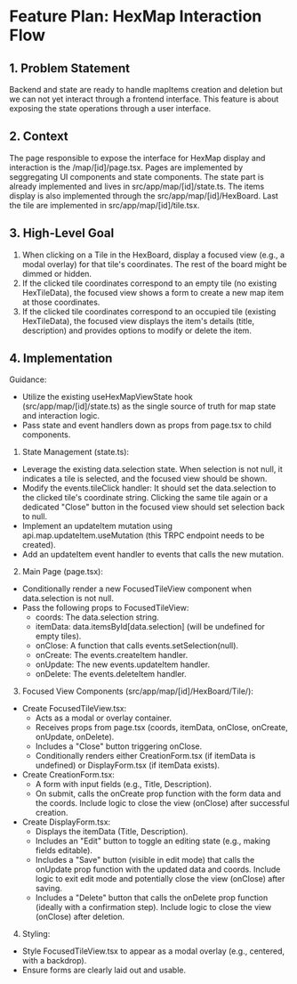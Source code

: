 # Feature Plan: HexMap Interaction Flow

## 1. Problem Statement

Backend and state are ready to handle mapItems creation and deletion but we can not yet interact through a frontend interface. This feature is about exposing the state operations through a user interface.

## 2. Context

The page responsible to expose the interface for HexMap display and interaction is the /map/[id]/page.tsx. Pages are implemented by seggregating UI components and state components. The state part is already implemented and lives in src/app/map/[id]/state.ts. The items display is also implemented through the src/app/map/[id]/HexBoard. Last the tile are implemented in src/app/map/[id]/tile.tsx.

## 3. High-Level Goal

1. When clicking on a Tile in the HexBoard, display a focused view (e.g., a modal overlay) for that tile's coordinates. The rest of the board might be dimmed or hidden.
2. If the clicked tile coordinates correspond to an empty tile (no existing HexTileData), the focused view shows a form to create a new map item at those coordinates.
3. If the clicked tile coordinates correspond to an occupied tile (existing HexTileData), the focused view displays the item's details (title, description) and provides options to modify or delete the item.

## 4. Implementation

Guidance:

- Utilize the existing useHexMapViewState hook (src/app/map/[id]/state.ts) as the single source of truth for map state and interaction logic.
- Pass state and event handlers down as props from page.tsx to child components.

1. State Management (state.ts):

- Leverage the existing data.selection state. When selection is not null, it indicates a tile is selected, and the focused view should be shown.
- Modify the events.tileClick handler: It should set the data.selection to the clicked tile's coordinate string. Clicking the same tile again or a dedicated "Close" button in the focused view should set selection back to null.
- Implement an updateItem mutation using api.map.updateItem.useMutation (this TRPC endpoint needs to be created).
- Add an updateItem event handler to events that calls the new mutation.

2. Main Page (page.tsx):

- Conditionally render a new FocusedTileView component when data.selection is not null.
- Pass the following props to FocusedTileView:
  - coords: The data.selection string.
  - itemData: data.itemsById[data.selection] (will be undefined for empty tiles).
  - onClose: A function that calls events.setSelection(null).
  - onCreate: The events.createItem handler.
  - onUpdate: The new events.updateItem handler.
  - onDelete: The events.deleteItem handler.

3. Focused View Components (src/app/map/[id]/HexBoard/Tile/):

- Create FocusedTileView.tsx:
  - Acts as a modal or overlay container.
  - Receives props from page.tsx (coords, itemData, onClose, onCreate, onUpdate, onDelete).
  - Includes a "Close" button triggering onClose.
  - Conditionally renders either CreationForm.tsx (if itemData is undefined) or DisplayForm.tsx (if itemData exists).
- Create CreationForm.tsx:
  - A form with input fields (e.g., Title, Description).
  - On submit, calls the onCreate prop function with the form data and the coords. Include logic to close the view (onClose) after successful creation.
- Create DisplayForm.tsx:
  - Displays the itemData (Title, Description).
  - Includes an "Edit" button to toggle an editing state (e.g., making fields editable).
  - Includes a "Save" button (visible in edit mode) that calls the onUpdate prop function with the updated data and coords. Include logic to exit edit mode and potentially close the view (onClose) after saving.
  - Includes a "Delete" button that calls the onDelete prop function (ideally with a confirmation step). Include logic to close the view (onClose) after deletion.

4. Styling:

- Style FocusedTileView.tsx to appear as a modal overlay (e.g., centered, with a backdrop).
- Ensure forms are clearly laid out and usable.
